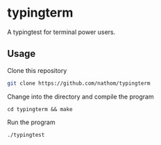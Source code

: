 # typingterm

A typingtest for terminal power users.



## Usage

Clone this repository

```bash
git clone https://github.com/nathom/typingterm
```

Change into the directory and compile the program

```
cd typingterm && make
```

Run the program

```
./typingtest
```

